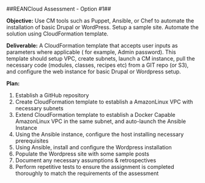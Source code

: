 ##REANCloud Assessment - Option #1##

**Objective:**
Use CM tools such as Puppet, Ansible, or Chef to automate the installation of basic Drupal or WordPress. Setup a sample site. Automate the solution using CloudFormation template.
 
**Deliverable:**
A CloudFormation template that accepts user inputs as parameters where applicable ( for example, Admin password). This template should setup VPC, create subnets, launch a CM instance, pull the necessary code (modules, classes, recipes etc) from a GIT repo (or S3), and configure the web instance for basic Drupal or Wordpress setup.

**Plan:**
 1. Establish a GitHub repository
 2. Create CloudFormation template to establish a AmazonLinux VPC with necessary subnets
 3. Extend CloudFormation template to establish a Docker Capable AmazonLinux VPC in the same subnet, and auto-launch the Ansible Instance
 4. Using the Ansible instance, configure the host installing necessary prerequisites
 5. Using Ansible, install and configure the Wordpress installation
 6. Populate the Wordpress site with some sample posts
 7. Document any necessary assumptions  & retrospectives
 8. Perform repetitive tests to ensure the assignment is completed thoroughly to match the requirements of the assessment


